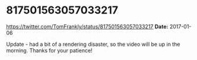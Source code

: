 # 817501563057033217
https://twitter.com/TomFrankly/status/817501563057033217
**Date:** 2017-01-06

Update - had a bit of a rendering disaster, so the video will be up in the morning. Thanks for your patience!
